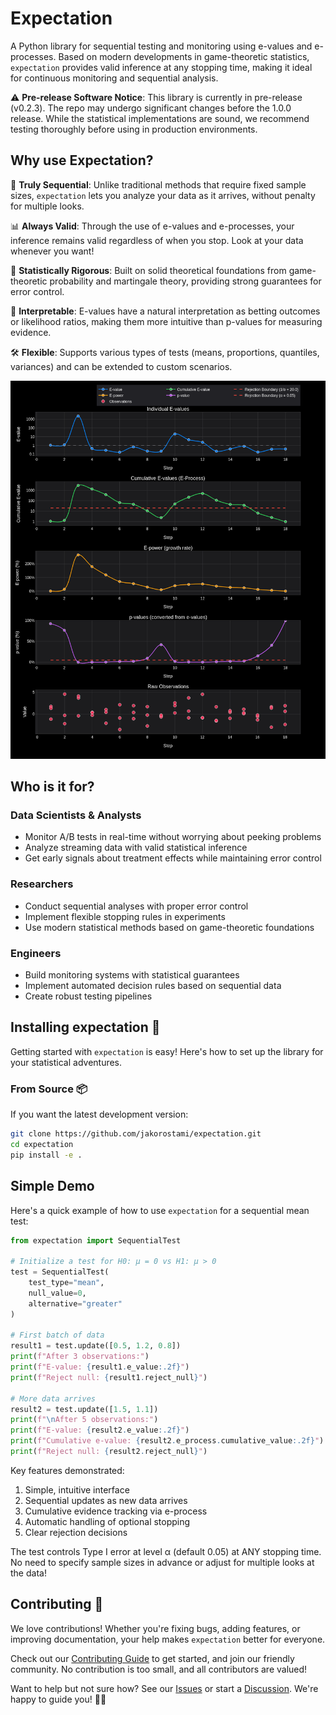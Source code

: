 # Expectation

A Python library for sequential testing and monitoring using e-values and e-processes. Based on modern developments in game-theoretic statistics, `expectation` provides valid inference at any stopping time, making it ideal for continuous monitoring and sequential analysis.

⚠️ **Pre-release Software Notice**: This library is currently in pre-release (v0.2.3). The repo may undergo significant changes before the 1.0.0 release. While the statistical implementations are sound, we recommend testing thoroughly before using in production environments.

## Why use Expectation?

🔄 **Truly Sequential**: Unlike traditional methods that require fixed sample sizes, `expectation` lets you analyze your data as it arrives, without penalty for multiple looks.

📊 **Always Valid**: Through the use of e-values and e-processes, your inference remains valid regardless of when you stop. Look at your data whenever you want!

💪 **Statistically Rigorous**: Built on solid theoretical foundations from game-theoretic probability and martingale theory, providing strong guarantees for error control.

🎯 **Interpretable**: E-values have a natural interpretation as betting outcomes or likelihood ratios, making them more intuitive than p-values for measuring evidence.

🛠️ **Flexible**: Supports various types of tests (means, proportions, quantiles, variances) and can be extended to custom scenarios.

![](https://github.com/jakorostami/expectation/blob/main/assets/images/seqplot.png)

## Who is it for?

### Data Scientists & Analysts
- Monitor A/B tests in real-time without worrying about peeking problems
- Analyze streaming data with valid statistical inference
- Get early signals about treatment effects while maintaining error control

### Researchers
- Conduct sequential analyses with proper error control
- Implement flexible stopping rules in experiments
- Use modern statistical methods based on game-theoretic foundations

### Engineers
- Build monitoring systems with statistical guarantees
- Implement automated decision rules based on sequential data
- Create robust testing pipelines

## Installing expectation 🎲

Getting started with `expectation` is easy! Here's how to set up the library for your statistical adventures.

### From Source 📦

If you want the latest development version:
```bash
git clone https://github.com/jakorostami/expectation.git
cd expectation
pip install -e .
```

## Simple Demo

Here's a quick example of how to use `expectation` for a sequential mean test:

```python
from expectation import SequentialTest

# Initialize a test for H0: μ = 0 vs H1: μ > 0
test = SequentialTest(
    test_type="mean",
    null_value=0,
    alternative="greater"
)

# First batch of data
result1 = test.update([0.5, 1.2, 0.8])
print(f"After 3 observations:")
print(f"E-value: {result1.e_value:.2f}")
print(f"Reject null: {result1.reject_null}")

# More data arrives
result2 = test.update([1.5, 1.1])
print(f"\nAfter 5 observations:")
print(f"E-value: {result2.e_value:.2f}")
print(f"Cumulative e-value: {result2.e_process.cumulative_value:.2f}")
print(f"Reject null: {result2.reject_null}")
```

Key features demonstrated:
1. Simple, intuitive interface
2. Sequential updates as new data arrives
3. Cumulative evidence tracking via e-process
4. Automatic handling of optional stopping
5. Clear rejection decisions

The test controls Type I error at level α (default 0.05) at ANY stopping time. No need to specify sample sizes in advance or adjust for multiple looks at the data!

## Contributing 🤝

We love contributions! Whether you're fixing bugs, adding features, or improving documentation, your help makes `expectation` better for everyone.

Check out our [Contributing Guide](CONTRIBUTING.md) to get started, and join our friendly community. No contribution is too small, and all contributors are valued!

Want to help but not sure how? See our [Issues](https://github.com/jakorostami/expectation/issues) or start a [Discussion](https://github.com/jakorostami/expectation/discussions). We're happy to guide you! 🎲✨
